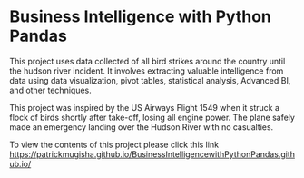 # Business Intelligence with Python Pandas

This project uses data collected of all bird strikes around the country until the hudson river incident. It involves extracting valuable intelligence from data using data visualization, pivot tables, statistical analysis, Advanced BI, and other techniques.

This project was inspired by the US Airways Flight 1549 when it struck a flock of birds shortly after take-off, losing all engine power. The plane safely made an emergency landing over the Hudson River with no casualties.

To view the contents of this project please click this link
https://patrickmugisha.github.io/BusinessIntelligencewithPythonPandas.github.io/
